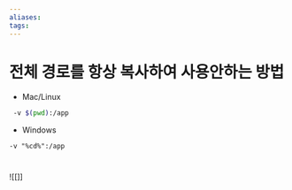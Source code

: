 ```yaml
---
aliases: 
tags:
---
```

# 전체 경로를 항상 복사하여 사용안하는 방법
- Mac/Linux
``` bash
 -v $(pwd):/app
```
- Windows
```
-v "%cd%":/app	
```
  
##
###

##

###

# 
##
###





![[]]

